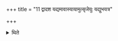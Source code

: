 +++
title = "11 द्वादश यद्यमावास्यायामुत्सृजेयुः यद्युभयत्र"

+++

<details><summary>थिते</summary>

11. If they abandon on the New-moon-day then they should make up for) twelve days; if they abandon both the New-moon-day and full-moon-day then) twenty-four days."  

[^1]: Cf. JB 11.394. 
</details>
